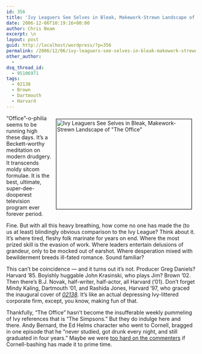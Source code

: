 ```yaml
---
id: 356
title: 'Ivy Leaguers See Selves in Bleak, Makework-Strewn Landscape of &#8220;The Office&#8221;'
date: 2006-12-06T10:19:16+00:00
author: Chris Beam
excerpt: \n
layout: post
guid: http://localhost/wordpress/?p=356
permalink: /2006/12/06/ivy-leaguers-see-selves-in-bleak-makework-strewn-landscape-of-the-office/
other_author:
  - 
dsq_thread_id:
  - 95106971
tags:
  - 02138
  - Brown
  - Dartmouth
  - Harvard
---
```

<img width="360" vspace="10" hspace="10" height="240" border="1" align="right" src="http://www.ivygateblog.com/wp-content/uploads/2006/12/the-office.jpg" alt="Ivy Leaguers See Selves in Bleak, Makework-Strewn Landscape of &quot;The Office&quot;" />&#8220;Office&#8221;-o-philia seems to be running high these days. It&#8217;s a Beckett-worthy meditation on modern drudgery. It transcends moldy sitcom formulae. It is the best, ultimate, super-dee-dooperest television program ever forever period.

Fine. But with all this heavy breathing, how come no one has made the (to us at least) blindingly obvious comparison to the Ivy League? Think about it. It&#8217;s where tired, fleshy folk marinate for years on end. Where the most prized skill is the evasion of work. Where leaders entertain delusions of grandeur, only to be mocked out of earshot. Where desperation mixed with bewilderment breeds ill-fated romance. Sound familiar?

This can&#8217;t be coincidence &#8212; and it turns out it&#8217;s not. Producer Greg Daniels? Harvard &#8217;85. Boyishly huggable John Krasinski, who plays Jim? Brown &#8217;02. Then there&#8217;s B.J. Novak, half-writer, half-actor, all Harvard (&#8217;01). Don&#8217;t forget Mindy Kaling, Dartmouth &#8217;01, and Rashida Jones, Harvard &#8217;97, who graced the inaugural cover of [_02138_](http://www.ivygateblog.com/tags/02138/). It&#8217;s like an actual depressing Ivy-littered corporate firm, except, you know, making fun of that.

Thankfully, &#8220;The Office&#8221; hasn&#8217;t become the insufferable weekly pummeling of Ivy references that is &#8220;The Simpsons.&#8221; But they do indulge here and there. Andy Bernard, the Ed Helms character who went to Cornell, bragged in one episode that he &#8220;never studied, got drunk every night, and still graduated in four years.&#8221; Maybe we were [too hard on the commenters](http://www.ivygateblog.com/2006/11/a_comment_on_comments.html) if Cornell-bashing has made it to prime time.